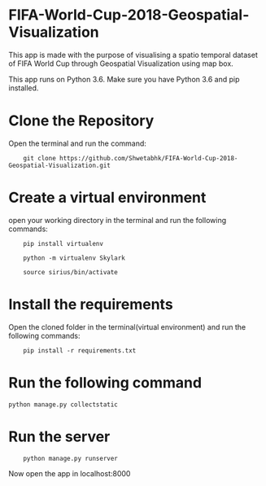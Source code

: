 # FIFA-World-Cup-2018-Geospatial-Visualization

This app is made with the purpose of visualising a spatio temporal dataset of FIFA World Cup through Geospatial Visualization
using map box.

This app runs on Python 3.6. Make sure you have Python 3.6 and pip installed.


# Clone the Repository

Open the terminal and run the command:

		git clone https://github.com/Shwetabhk/FIFA-World-Cup-2018-Geospatial-Visualization.git

# Create a virtual environment

open your working directory in the terminal and run the following commands:

		pip install virtualenv

		python -m virtualenv Skylark

		source sirius/bin/activate


# Install the requirements

Open the cloned folder in the terminal(virtual environment) and run the following commands:

		pip install -r requirements.txt


# Run the following command

	python manage.py collectstatic


# Run the server

		python manage.py runserver
    
Now open the app in localhost:8000



	
